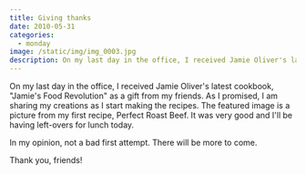 ```yaml
---
title: Giving thanks
date: 2010-05-31
categories:
  - monday
image: /static/img/img_0003.jpg
description: On my last day in the office, I received Jamie Oliver's latest cookbook, "Jamie's Food Revolution" as a gift from my friends.
---
```

On my last day in the office, I received Jamie Oliver's latest cookbook, "Jamie's Food Revolution" as a gift from my friends. As I promised, I am sharing my creations as I start making the recipes. The featured image is a picture from my first recipe, Perfect Roast Beef. It was very good and I'll be having left-overs for lunch today.

In my opinion, not a bad first attempt. There will be more to come.

Thank you, friends!
